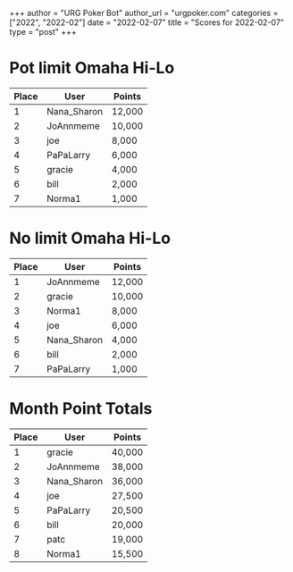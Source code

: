 +++
author = "URG Poker Bot"
author_url = "urgpoker.com"
categories = ["2022", "2022-02"]
date = "2022-02-07"
title = "Scores for 2022-02-07"
type = "post"
+++
# Pot limit Omaha Hi-Lo

| Place | User | Points |
|-------|------|--------|
| 1 | Nana_Sharon | 12,000 |
| 2 | JoAnnmeme | 10,000 |
| 3 | joe | 8,000 |
| 4 | PaPaLarry | 6,000 |
| 5 | gracie | 4,000 |
| 6 | bill | 2,000 |
| 7 | Norma1 | 1,000 |

# No limit Omaha Hi-Lo

| Place | User | Points |
|-------|------|--------|
| 1 | JoAnnmeme | 12,000 |
| 2 | gracie | 10,000 |
| 3 | Norma1 | 8,000 |
| 4 | joe | 6,000 |
| 5 | Nana_Sharon | 4,000 |
| 6 | bill | 2,000 |
| 7 | PaPaLarry | 1,000 |

# Month Point Totals

| Place | User | Points |
|-------|------|--------|
| 1 | gracie | 40,000 |
| 2 | JoAnnmeme | 38,000 |
| 3 | Nana_Sharon | 36,000 |
| 4 | joe | 27,500 |
| 5 | PaPaLarry | 20,500 |
| 6 | bill | 20,000 |
| 7 | patc | 19,000 |
| 8 | Norma1 | 15,500 |
